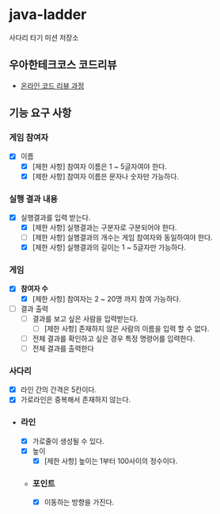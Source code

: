 # java-ladder

사다리 타기 미션 저장소

## 우아한테크코스 코드리뷰

- [온라인 코드 리뷰 과정](https://github.com/woowacourse/woowacourse-docs/blob/master/maincourse/README.md)

## 기능 요구 사항
### **게임 참여자**
  - [x] 이름
      - [x] [제한 사항] 참여자 이름은 1 ~ 5글자여야 한다.
      - [x] [제한 사항] 참여자 이름은 문자나 숫자만 가능하다.

### 실행 결과 내용
- [x] 실행결과를 입력 받는다.
    - [x] [제한 사항] 실행결과는 구분자로 구분되어야 한다.
    - [ ] [제한 사항] 실행결과의 개수는 게임 참여자와 동일하여야 한다.
    - [x] [제한 사항] 실행결과의 길이는 1 ~ 5글자만 가능하다.

### 게임 
  - [x] **참여자 수**
    - [x] [제한 사항] 참여자는 2 ~ 20명 까지 참여 가능하다.
  - [ ] 결과 출력
    - [ ] 결과를 보고 싶은 사람을 입력받는다.
      - [ ] [제한 사항] 존재하지 않은 사람의 이름을 입력 할 수 없다.
    - [ ] 전체 결과를 확인하고 싶은 경우 특정 명령어를 입력한다.
    - [ ] 전체 결과를 출력한다
### **사다리**
  - [x]  라인 간의 간격은 5칸이다.
  - [x]  가로라인은 중복해서 존재하지 않는다.
  
  - ### **라인**
    - [x] 가로줄이 생성될 수 있다.
    - [x] 높이
      - [x] [제한 사항] 높이는 1부터 100사이의 정수이다.
    - ### **포인트**
      - [x] 이동하는 방향을 가진다.
